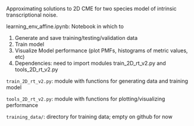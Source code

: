 Approximating solutions to 2D CME for two species model of intrinsic transcriptional noise.


learning_env_affine.ipynb: Notebook in which to
  1. Generate and save training/testing/validation data
  2. Train model
  3. Visualize Model performance (plot PMFs, histograms of metric values, etc)
  4. Dependencies: need to import modules train_2D_rt_v2.py and tools_2D_rt_v2.py
 

`train_2D_rt_v2.py`: module with functions for generating data and training model

`tools_2D_rt_v2.py`: module with functions for plotting/visualizing performance

`training_data/`: directory for training data; empty on github for now
